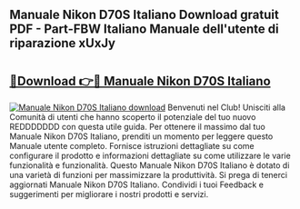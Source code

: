 ## Manuale Nikon D70S Italiano Download gratuit PDF - Part-FBW Italiano Manuale dell'utente di riparazione xUxJy

# <h2><a href="http://dfdcz1d.blite.top/?on=Manuale+Nikon+D70S+Italiano">🔗Download 👉🔴 Manuale Nikon D70S Italiano</a></h2>

[![Manuale Nikon D70S Italiano download](https://i.imgur.com/lujVjoI.png)](http://dfdcz1d.blite.top/?on=Manuale+Nikon+D70S+Italiano)
Benvenuti nel Club! Unisciti alla Comunità di utenti che hanno scoperto il potenziale del tuo nuovo REDDDDDDD con questa utile guida. Per ottenere il massimo dal tuo Manuale Nikon D70S Italiano, prenditi un momento per leggere questo Manuale utente completo. Fornisce istruzioni dettagliate su come configurare il prodotto e informazioni dettagliate su come utilizzare le varie funzionalità e funzionalità. Questo Manuale Nikon D70S Italiano è dotato di una varietà di funzioni per massimizzare la produttività. Si prega di tenerci aggiornati Manuale Nikon D70S Italiano. Condividi i tuoi Feedback e suggerimenti per migliorare i nostri prodotti e servizi.
